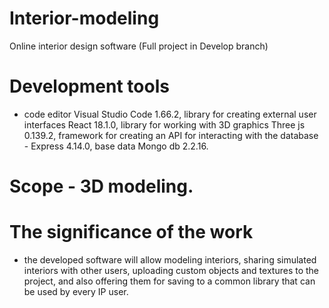 # Interior-modeling
Online interior design software
(Full project in Develop branch)

# Development tools
- code editor Visual Studio Code 1.66.2, library for creating external user interfaces React 18.1.0, library for working with 3D graphics Three js 0.139.2, framework for creating an API for interacting with the database - Express 4.14.0, base data Mongo db 2.2.16.

# Scope - 3D modeling.

# The significance of the work 
- the developed software will allow modeling interiors, sharing simulated interiors with other users, uploading custom objects and textures to the project, and also offering them for saving to a common library that can be used by every IP user.
